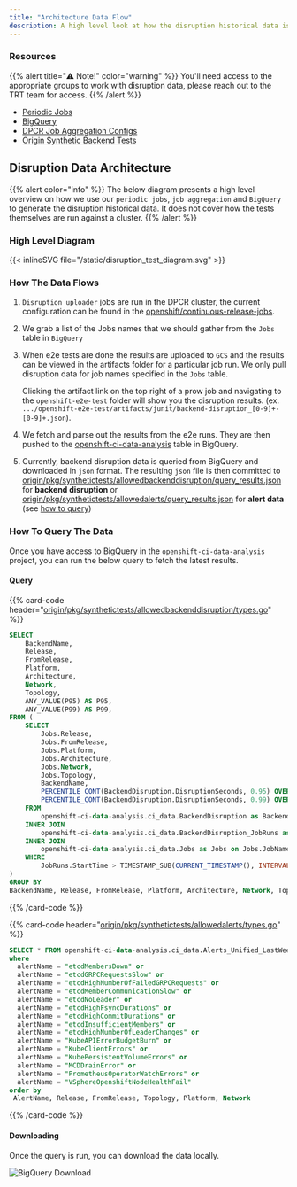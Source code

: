 ```yaml
---
title: "Architecture Data Flow"
description: A high level look at how the disruption historical data is gathered and updated.
---
```


### Resources

{{% alert title="⚠️ Note!" color="warning" %}}
You'll need access to the appropriate groups to work with disruption data, please reach out to the TRT team for access.
{{% /alert %}}

- [Periodic Jobs](https://github.com/openshift/release/tree/master/ci-operator/jobs/openshift/release)
- [BigQuery](https://console.cloud.google.com/bigquery?project=openshift-ci-data-analysis)
- [DPCR Job Aggregation Configs](https://github.com/openshift/continuous-release-jobs/tree/master/config/clusters/dpcr/services/dpcr-ci-job-aggregation)
- [Origin Synthetic Backend Tests](https://github.com/openshift/origin/tree/master/pkg/synthetictests/allowedbackenddisruption)

## Disruption Data Architecture

{{% alert color="info" %}}
The below diagram presents a high level overview on how we use our `periodic jobs`, `job aggregation` and `BigQuery` to generate the disruption historical data.
It does not cover how the tests themselves are run against a cluster.
{{% /alert %}}

### High Level Diagram

{{< inlineSVG file="/static/disruption_test_diagram.svg" >}}

### How The Data Flows

1. `Disruption uploader` jobs are run in the DPCR cluster, the current configuration can be found in the [openshift/continuous-release-jobs](https://github.com/openshift/continuous-release-jobs/tree/master/config/clusters/dpcr/services/dpcr-ci-job-aggregation).

1. We grab a list of the Jobs names that we should gather from the `Jobs` table in `BigQuery`

1. When e2e tests are done the results are uploaded to `GCS` and the results can be viewed in the artifacts folder for a particular job run. We only pull disruption data for job names specified in the `Jobs` table.

   Clicking the artifact link on the top right of a prow job and navigating to the `openshift-e2e-test` folder will show you the disruption results. (ex. `.../openshift-e2e-test/artifacts/junit/backend-disruption_[0-9]+-[0-9]+.json`).

1. We fetch and parse out the results from the e2e runs. They are then pushed to the [openshift-ci-data-analysis](https://console.cloud.google.com/bigquery?project=openshift-ci-data-analysis) table in BigQuery.

1. Currently, backend disruption data is queried from BigQuery and downloaded in `json` format. The resulting `json` file is then committed to [origin/pkg/synthetictests/allowedbackenddisruption/query_results.json](https://github.com/openshift/origin/blob/a93ac08b2890dbe6dee760e623c5cafb1d8c9f97/pkg/synthetictests/allowedbackenddisruption/query_results.json) for **backend disruption** or [origin/pkg/synthetictests/allowedalerts/query_results.json](https://github.com/openshift/origin/blob/a93ac08b2890dbe6dee760e623c5cafb1d8c9f97/pkg/synthetictests/allowedalerts/query_results.json) for **alert data** (see [how to query](#how-to-query-the-data))

### How To Query The Data

Once you have access to BigQuery in the `openshift-ci-data-analysis` project, you can run the below query to fetch the latest results.

#### Query

{{% card-code header="[origin/pkg/synthetictests/allowedbackenddisruption/types.go](https://github.com/openshift/origin/blob/a93ac08b2890dbe6dee760e623c5cafb1d8c9f97/pkg/synthetictests/allowedbackenddisruption/types.go#L13-L43)" %}}

```sql
SELECT
    BackendName,
    Release,
    FromRelease,
    Platform,
    Architecture,
    Network,
    Topology,
    ANY_VALUE(P95) AS P95,
    ANY_VALUE(P99) AS P99,
FROM (
    SELECT
        Jobs.Release,
        Jobs.FromRelease,
        Jobs.Platform,
        Jobs.Architecture,
        Jobs.Network,
        Jobs.Topology,
        BackendName,
        PERCENTILE_CONT(BackendDisruption.DisruptionSeconds, 0.95) OVER(PARTITION BY BackendDisruption.BackendName, Jobs.Network, Jobs.Platform, Jobs.Release, Jobs.FromRelease, Jobs.Topology) AS P95,
        PERCENTILE_CONT(BackendDisruption.DisruptionSeconds, 0.99) OVER(PARTITION BY BackendDisruption.BackendName, Jobs.Network, Jobs.Platform, Jobs.Release, Jobs.FromRelease, Jobs.Topology) AS P99,
    FROM
        openshift-ci-data-analysis.ci_data.BackendDisruption as BackendDisruption
    INNER JOIN
        openshift-ci-data-analysis.ci_data.BackendDisruption_JobRuns as JobRuns on JobRuns.Name = BackendDisruption.JobRunName
    INNER JOIN
        openshift-ci-data-analysis.ci_data.Jobs as Jobs on Jobs.JobName = JobRuns.JobName
    WHERE
        JobRuns.StartTime > TIMESTAMP_SUB(CURRENT_TIMESTAMP(), INTERVAL 21 DAY)
)
GROUP BY
BackendName, Release, FromRelease, Platform, Architecture, Network, Topology
```

{{% /card-code %}}

{{% card-code header="[origin/pkg/synthetictests/allowedalerts/types.go](https://github.com/openshift/origin/blob/a93ac08b2890dbe6dee760e623c5cafb1d8c9f97/pkg/synthetictests/allowedalerts/types.go#L17-L35)" %}}

```sql
SELECT * FROM openshift-ci-data-analysis.ci_data.Alerts_Unified_LastWeek_P95
where
  alertName = "etcdMembersDown" or
  alertName = "etcdGRPCRequestsSlow" or
  alertName = "etcdHighNumberOfFailedGRPCRequests" or
  alertName = "etcdMemberCommunicationSlow" or
  alertName = "etcdNoLeader" or
  alertName = "etcdHighFsyncDurations" or
  alertName = "etcdHighCommitDurations" or
  alertName = "etcdInsufficientMembers" or
  alertName = "etcdHighNumberOfLeaderChanges" or
  alertName = "KubeAPIErrorBudgetBurn" or
  alertName = "KubeClientErrors" or
  alertName = "KubePersistentVolumeErrors" or
  alertName = "MCDDrainError" or
  alertName = "PrometheusOperatorWatchErrors" or
  alertName = "VSphereOpenshiftNodeHealthFail"
order by
 AlertName, Release, FromRelease, Topology, Platform, Network
```

{{% /card-code %}}

#### Downloading

Once the query is run, you can download the data locally.

![BigQuery Download](/bigquery_download.png)

